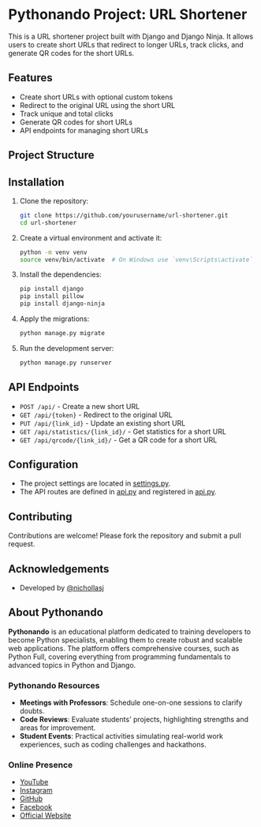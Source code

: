 # Pythonando Project: URL Shortener

This is a URL shortener project built with Django and Django Ninja. It allows users to create short URLs that redirect to longer URLs, track clicks, and generate QR codes for the short URLs.

## Features

- Create short URLs with optional custom tokens
- Redirect to the original URL using the short URL
- Track unique and total clicks
- Generate QR codes for short URLs
- API endpoints for managing short URLs

## Project Structure


## Installation

1. Clone the repository:
    ```sh
    git clone https://github.com/yourusername/url-shortener.git
    cd url-shortener
    ```

2. Create a virtual environment and activate it:
    ```sh
    python -m venv venv
    source venv/bin/activate  # On Windows use `venv\Scripts\activate`
    ```

3. Install the dependencies:
    ```sh
    pip install django
    pip install pillow
    pip install django-ninja
    ```

4. Apply the migrations:
    ```sh
    python manage.py migrate
    ```

5. Run the development server:
    ```sh
    python manage.py runserver
    ```

## API Endpoints

- `POST /api/` - Create a new short URL
- `GET /api/{token}` - Redirect to the original URL
- `PUT /api/{link_id}` - Update an existing short URL
- `GET /api/statistics/{link_id}/` - Get statistics for a short URL
- `GET /api/qrcode/{link_id}/` - Get a QR code for a short URL

## Configuration

- The project settings are located in [settings.py](http://_vscodecontentref_/20).
- The API routes are defined in [api.py](http://_vscodecontentref_/21) and registered in [api.py](http://_vscodecontentref_/22). 

## Contributing

Contributions are welcome! Please fork the repository and submit a pull request.

## Acknowledgements

- Developed by [@nichollasj](https://github.com/josephcavalcante)


## About Pythonando

**Pythonando** is an educational platform dedicated to training developers to become Python specialists, enabling them to create robust and scalable web applications. The platform offers comprehensive courses, such as Python Full, covering everything from programming fundamentals to advanced topics in Python and Django.

### Pythonando Resources
- **Meetings with Professors**: Schedule one-on-one sessions to clarify doubts.
- **Code Reviews**: Evaluate students' projects, highlighting strengths and areas for improvement.
- **Student Events**: Practical activities simulating real-world work experiences, such as coding challenges and hackathons.

### Online Presence
- [YouTube](#)
- [Instagram](#)
- [GitHub](#)
- [Facebook](#)
- [Official Website](#)


